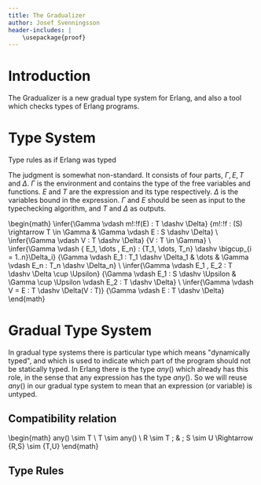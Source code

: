 ```yaml
---
title: The Gradualizer
author: Josef Svenningsson
header-includes: |
    \usepackage{proof}
---
```


# Introduction

The Gradualizer is a new gradual type system for Erlang, and also a tool which
checks types of Erlang programs.

# Type System

Type rules as if Erlang was typed

The judgment is somewhat non-standard. It consists of four parts,
$\Gamma, E , T$ and $\Delta$. $\Gamma$ is the environment and contains
the type of the free variables and functions. $E$ and $T$ are the
expression and its type respectively. $\Delta$ is the variables bound
in the expression. $\Gamma$ and $E$ should be seen as input to the
typechecking algorithm, and $T$ and $\Delta$ as outputs.


\begin{math}
\infer{\Gamma \vdash m\!:\!f(E) : T \dashv \Delta}
	{m\!:\!f : (S) \rightarrow T \in \Gamma & \Gamma \vdash E : S \dashv \Delta}
\\
\infer{\Gamma \vdash V : T \dashv \Delta}
	{V : T \in \Gamma}
\\
\infer{\Gamma \vdash \{ E_1, \dots , E_n\} : \{T_1, \dots, T_n\} \dashv \bigcup_{i = 1..n}\Delta_i}
	{\Gamma \vdash E_1 : T_1 \dashv \Delta_1 & \dots & \Gamma \vdash E_n : T_n \dashv \Delta_n}
\\
\infer{\Gamma \vdash E_1 , E_2 : T \dashv \Delta \cup \Upsilon}
	{\Gamma \vdash E_1 : S \dashv \Upsilon & \Gamma \cup \Upsilon \vdash E_2 : T \dashv \Delta}
\\
\infer{\Gamma \vdash V = E : T \dashv \Delta(V : T)}
	{\Gamma \vdash E : T \dashv \Delta}
\end{math}

# Gradual Type System

In gradual type systems there is particular type which means
"dynamically typed", and which is used to indicate which part of the
program should not be statically typed. In Erlang there is the type
$any()$ which already has this role, in the sense that any expression
has the type $any()$. So we will reuse $any()$ in our gradual type
system to mean that an expression (or variable) is untyped.

## Compatibility relation

\begin{math}
any() \sim T
\\
T \sim any()
\\
R \sim T \; \& \; S \sim U \Rightarrow \{R,S\} \sim \{T,U\}
\end{math}

## Type Rules
